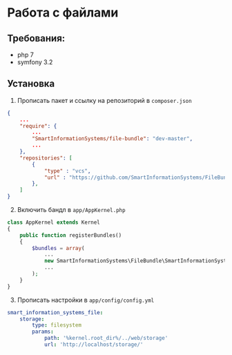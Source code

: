 # Работа с файлами

## Требования:
- php 7
- symfony 3.2

## Установка
1. Прописать пакет и ссылку на репозиторий в `composer.json`
```json
{
    ...
    "require": {
        ...
        "SmartInformationSystems/file-bundle": "dev-master",
        ...
    },
    "repositories": [
        {
            "type" : "vcs",
            "url" : "https://github.com/SmartInformationSystems/FileBundle.git"
        },
    ]
}
```

2. Включить бандл в `app/AppKernel.php`
```php
class AppKernel extends Kernel
{
    public function registerBundles()
    {
        $bundles = array(
            ...
            new SmartInformationSystems\FileBundle\SmartInformationSystemsFileBundle(),
            ...
        );
    }
}
```

3. Прописать настройки в `app/config/config.yml`
```yaml
smart_information_systems_file:
    storage:
        type: filesystem
        params:
            path: '%kernel.root_dir%/../web/storage'
            url: 'http://localhost/storage/'
```
